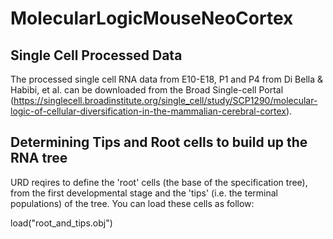 # MolecularLogicMouseNeoCortex


## Single Cell Processed Data
The processed single cell RNA data from E10-E18, P1 and P4 from Di Bella & Habibi, et al. can be downloaded from the Broad Single-cell Portal (https://singlecell.broadinstitute.org/single_cell/study/SCP1290/molecular-logic-of-cellular-diversification-in-the-mammalian-cerebral-cortex).

## Determining Tips and Root cells to build up the RNA tree
URD reqires to define the 'root' cells (the base of the specification tree), from the first developmental stage and the 'tips' (i.e. the terminal populations) of the tree. You can load these cells as follow:

load("root_and_tips.obj")

